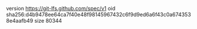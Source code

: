 version https://git-lfs.github.com/spec/v1
oid sha256:d4b9478ee64ca7f40e48f98145967432c6f9d9ed6a6f43c0a6743538e4aafb49
size 80344
